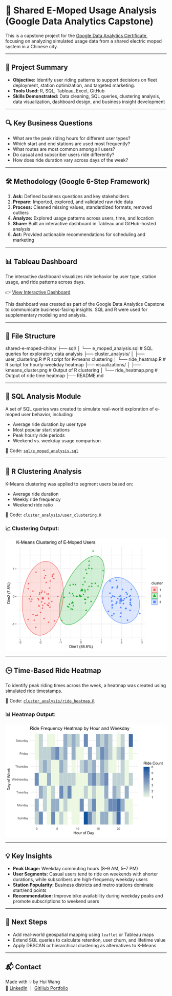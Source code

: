 # 🛵 Shared E-Moped Usage Analysis (Google Data Analytics Capstone)

This is a capstone project for the [Google Data Analytics Certificate](https://www.coursera.org/professional-certificates/google-data-analytics), focusing on analyzing simulated usage data from a shared electric moped system in a Chinese city.

---

## 📌 Project Summary

- **Objective:** Identify user riding patterns to support decisions on fleet deployment, station optimization, and targeted marketing.
- **Tools Used:** R, SQL, Tableau, Excel, GitHub
- **Skills Demonstrated:** Data cleaning, SQL queries, clustering analysis, data visualization, dashboard design, and business insight development

---

## 🔍 Key Business Questions

- What are the peak riding hours for different user types?
- Which start and end stations are used most frequently?
- What routes are most common among all users?
- Do casual and subscriber users ride differently?
- How does ride duration vary across days of the week?

---

## 🛠️ Methodology (Google 6-Step Framework)

1. **Ask:** Defined business questions and key stakeholders
2. **Prepare:** Imported, explored, and validated raw ride data
3. **Process:** Cleaned missing values, standardized formats, removed outliers
4. **Analyze:** Explored usage patterns across users, time, and location
5. **Share:** Built an interactive dashboard in Tableau and GitHub-hosted analysis
6. **Act:** Provided actionable recommendations for scheduling and marketing

---

## 📊 Tableau Dashboard

The interactive dashboard visualizes ride behavior by user type, station usage, and ride patterns across days.

👉 [View Interactive Dashboard](https://public.tableau.com/app/profile/hui.wang3308/viz/E-MopedUsageAnalysisCapstoneforGoogleDataAnalytics/SharedE-MopedUsageDashboard)

This dashboard was created as part of the Google Data Analytics Capstone to communicate business-facing insights. SQL and R were used for supplementary modeling and analysis.

---

## 📂 File Structure

shared-e-moped-china/
├── sql/
│ └── e_moped_analysis.sql # SQL queries for exploratory data analysis
├── cluster_analysis/
│ ├── user_clustering.R # R script for K-means clustering
│ └── ride_heatmap.R # R script for hourly-weekday heatmap
├── visualizations/
│ ├── kmeans_cluster.png # Output of R clustering
│ └── ride_heatmap.png # Output of ride time heatmap
├── README.md


---

## 🧠 SQL Analysis Module

A set of SQL queries was created to simulate real-world exploration of e-moped user behavior, including:

- Average ride duration by user type
- Most popular start stations
- Peak hourly ride periods
- Weekend vs. weekday usage comparison

📄 Code: [`sql/e_moped_analysis.sql`](./sql/e_moped_analysis.sql)

---

## 🔬 R Clustering Analysis

K-Means clustering was applied to segment users based on:

- Average ride duration  
- Weekly ride frequency  
- Weekend ride ratio  

📄 Code: [`cluster_analysis/user_clustering.R`](./cluster_analysis/user_clustering.R)

### 📈 Clustering Output:

![K-Means Cluster](./visualizations/kmeans_cluster.png)

---

## 🕒 Time-Based Ride Heatmap

To identify peak riding times across the week, a heatmap was created using simulated ride timestamps.

📄 Code: [`cluster_analysis/ride_heatmap.R`](./cluster_analysis/ride_heatmap.R)

### 📊 Heatmap Output:

![Ride Heatmap](./visualizations/ride_heatmap.png)

---

## 💡 Key Insights

- **Peak Usage:** Weekday commuting hours (8–9 AM, 5–7 PM)
- **User Segments:** Casual users tend to ride on weekends with shorter durations, while subscribers are high-frequency weekday users
- **Station Popularity:** Business districts and metro stations dominate start/end points
- **Recommendation:** Improve bike availability during weekday peaks and promote subscriptions to weekend users

---

## 🧭 Next Steps

- Add real-world geospatial mapping using `leaflet` or Tableau maps
- Extend SQL queries to calculate retention, user churn, and lifetime value
- Apply DBSCAN or hierarchical clustering as alternatives to K-Means

---

## 📬 Contact

Made with 💡 by Hui Wang  
🔗 [LinkedIn](https://www.linkedin.com/in/hazelnuthui) ｜ [GitHub Portfolio](https://github.com/HazelnutHui)
